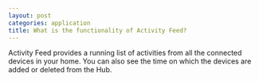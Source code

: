 ```yaml
---
layout: post
categories: application
title: What is the functionality of Activity Feed?
---
```


Activity Feed provides a running list of activities from all the connected devices in your home. You can also see the time on which the devices are added or deleted from the Hub.